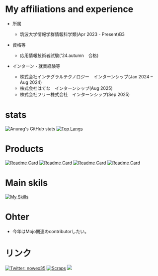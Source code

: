  # My affiliations and experience
* 所属
  * 筑波大学情報学群情報科学類(Apr 2023 - Present)B3

* 資格等
  * 応用情報技術者試験('24.autumn　合格)

* インターン・就業経験等
  * 株式会社インテグラルテクノロジー　インターンシップ(Jan 2024 – Aug 2024) 
  * 株式会社はてな　インターンシップ(Aug 2025)
  * 株式会社フリー株式会社　インターンシップ(Sep 2025)

# stats
![Anurag's GitHub stats](https://github-readme-stats.vercel.app/api?username=nowex35&show_icons=true&theme=gruvbox)
[![Top Langs](https://github-readme-stats.vercel.app/api/top-langs/?username=nowex35&layout=donut)](https://github.com/nowex35/github-readme-stats)

# Products
[![Readme Card](https://github-readme-stats.vercel.app/api/pin/?username=nowex35&repo=event_management_app)](https://github.com/nowex35/event_management_app)
[![Readme Card](https://github-readme-stats.vercel.app/api/pin/?username=nowex35&repo=protoforio)](https://github.com/nowex35/protoforio)
[![Readme Card](https://github-readme-stats.vercel.app/api/pin/?username=nowex35&repo=tles_backend)](https://github.com/nowex35/tles_backend)
[![Readme Card](https://github-readme-stats.vercel.app/api/pin/?username=nowex35&repo=official_site2024new)](https://github.com/nowex35/official_site2024new)

# Main skils
[![My Skills](https://skillicons.dev/icons?i=python,fastapi,django,ts,next,go,flutter&perline=8)](https://skillicons.dev)


# Ohter
- 今年はMojo関連のcontributorしたい。
  
# リンク
[![Twitter: nowex35](https://img.shields.io/twitter/follow/nowex35?style=social)](https://twitter.com/nowex35)
<a href="https://zenn.dev/nowex35?tab=scraps"><img src="https://badgen.org/img/zenn/nowex35/scraps?style=plastic" alt="Scraps" /></a>
<a href="https://note.com/nowex35" target="_blank"><img src="https://img.shields.io/badge/-Note-gray?logo=gray&style=plastic"></a>


<!---
nowex35/nowex35 is a ✨ special ✨ repository because its `README.md` (this file) appears on your GitHub profile.
You can click the Preview link to take a look at your changes.
--->
